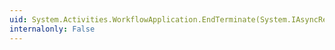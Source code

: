 ```yaml
---
uid: System.Activities.WorkflowApplication.EndTerminate(System.IAsyncResult)
internalonly: False
---
```

